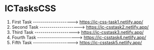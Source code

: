 # ICTasksCSS

1. First Task --------------------> https://ic-css-task1.netlify.app/
2. Second Task --------------------> https://ic-csstask2.netlify.app/
3. Third Task --------------------> https://ic-csstask3.netlify.app/
4. Fourth Task --------------------> https://ic-csstask4.netlify.app/
5. Fifth Task --------------------> https://ic-csstask5.netlify.app/
